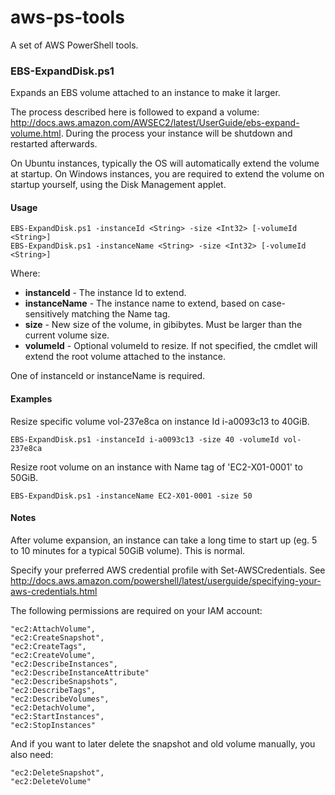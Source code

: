 # aws-ps-tools
A set of AWS PowerShell tools.

### EBS-ExpandDisk.ps1
Expands an EBS volume attached to an instance to make it larger.

The process described here is followed to expand a volume:
http://docs.aws.amazon.com/AWSEC2/latest/UserGuide/ebs-expand-volume.html.
During the process your instance will be shutdown and restarted afterwards.

On Ubuntu instances, typically the OS will automatically extend the volume
at startup. On Windows instances, you are required to extend the volume on
startup yourself, using the Disk Management applet.

#### Usage
```
EBS-ExpandDisk.ps1 -instanceId <String> -size <Int32> [-volumeId <String>]
EBS-ExpandDisk.ps1 -instanceName <String> -size <Int32> [-volumeId <String>]
```

Where:
* **instanceId** - The instance Id to extend.
* **instanceName** - The instance name to extend, based on case-sensitively matching the Name tag.
* **size** - New size of the volume, in gibibytes. Must be larger than the current volume size.
* **volumeId** - Optional volumeId to resize. If not specified, the cmdlet will extend the root volume attached to the instance.

One of instanceId or instanceName is required.

#### Examples
Resize specific volume vol-237e8ca on instance Id i-a0093c13 to 40GiB.

```EBS-ExpandDisk.ps1 -instanceId i-a0093c13 -size 40 -volumeId vol-237e8ca```

Resize root volume on an instance with Name tag of 'EC2-X01-0001' to 50GiB.

```EBS-ExpandDisk.ps1 -instanceName EC2-X01-0001 -size 50```
 
#### Notes
After volume expansion, an instance can take a long time to start up (eg. 5
to 10 minutes for a typical 50GiB volume). This is normal.

Specify your preferred AWS credential profile with Set-AWSCredentials. See
http://docs.aws.amazon.com/powershell/latest/userguide/specifying-your-aws-credentials.html

The following permissions are required on your IAM account:

```
"ec2:AttachVolume",
"ec2:CreateSnapshot",
"ec2:CreateTags",
"ec2:CreateVolume",
"ec2:DescribeInstances",
"ec2:DescribeInstanceAttribute"
"ec2:DescribeSnapshots",
"ec2:DescribeTags",
"ec2:DescribeVolumes",
"ec2:DetachVolume",
"ec2:StartInstances",
"ec2:StopInstances"
```

And if you want to later delete the snapshot and old volume manually, you also need:

```
"ec2:DeleteSnapshot",
"ec2:DeleteVolume"
```